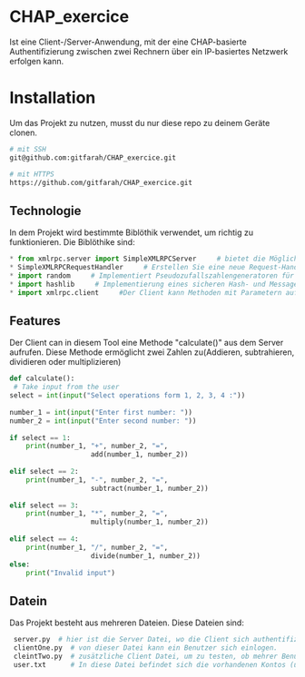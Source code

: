 # CHAP_exercice

 Ist eine Client-/Server-Anwendung, mit der eine CHAP-basierte Authentifizierung zwischen zwei Rechnern über ein IP-basiertes Netzwerk erfolgen kann.
 
 

# Installation

Um das Projekt zu nutzen, musst du nur diese repo zu deinem Geräte clonen.

```bash
# mit SSH 
git@github.com:gitfarah/CHAP_exercice.git

# mit HTTPS
https://github.com/gitfarah/CHAP_exercice.git
```

## Technologie

In dem Projekt wird bestimmte Biblöthik verwendet, um richtig zu funktionieren. Die Biblöthike sind:
 ```python
 * from xmlrpc.server import SimpleXMLRPCServer     # bietet die Möglichkeit, einfache, eigenständige XML-RPC-Server zu erstellen.
 * SimpleXMLRPCRequestHandler     # Erstellen Sie eine neue Request-Handler-Instanz.
 * import random     # Implementiert Pseudozufallszahlengeneratoren für verschiedene Verteilungen
 * import hashlib     # Implementierung eines sicheren Hash- und Message Digest-Algorithmus
 * import xmlrpc.client     #Der Client kann Methoden mit Parametern auf einem Remote-Server aufrufen (der Server wird durch einen URI benannt) und strukturierte Daten zurückerhalten.
 ```
 
 ## Features
Der Client can in diesem Tool eine Methode "calculate()" aus dem Server aufrufen. Diese Methode ermöglicht zwei Zahlen zu(Addieren, subtrahieren, dividieren oder multiplizieren)
```python
def calculate():
 # Take input from the user  
select = int(input("Select operations form 1, 2, 3, 4 :")) 
  
number_1 = int(input("Enter first number: ")) 
number_2 = int(input("Enter second number: ")) 
  
if select == 1: 
    print(number_1, "+", number_2, "=", 
                    add(number_1, number_2)) 
  
elif select == 2: 
    print(number_1, "-", number_2, "=", 
                    subtract(number_1, number_2)) 
  
elif select == 3: 
    print(number_1, "*", number_2, "=", 
                    multiply(number_1, number_2)) 
  
elif select == 4: 
    print(number_1, "/", number_2, "=", 
                    divide(number_1, number_2)) 
else: 
    print("Invalid input") 
```
## Datein
Das Projekt besteht aus mehreren Dateien. Diese Dateien sind:
```bash
 server.py  # hier ist die Server Datei, wo die Client sich authentifizieren kann und wo das Calculate Methode aufgerufen wird.
 clientOne.py  # von dieser Datei kann ein Benutzer sich einlogen.
 cleintTwo.py  # zusätzliche Client Datei, um zu testen, ob mehrer Benutzer gleichzeitig mit dem Server verbinden können. 
 user.txt      # In diese Datei befindet sich die vorhandenen Kontos (username & password).
```

